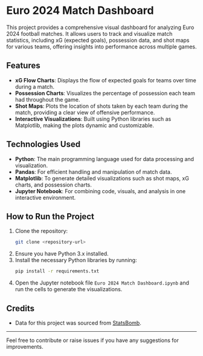 # Euro 2024 Match Dashboard

This project provides a comprehensive visual dashboard for analyzing Euro 2024 football matches. It allows users to track and visualize match statistics, including xG (expected goals), possession data, and shot maps for various teams, offering insights into performance across multiple games.

## Features
- **xG Flow Charts**: Displays the flow of expected goals for teams over time during a match.
- **Possession Charts**: Visualizes the percentage of possession each team had throughout the game.
- **Shot Maps**: Plots the location of shots taken by each team during the match, providing a clear view of offensive performance.
- **Interactive Visualizations**: Built using Python libraries such as Matplotlib, making the plots dynamic and customizable.

## Technologies Used
- **Python**: The main programming language used for data processing and visualization.
- **Pandas**: For efficient handling and manipulation of match data.
- **Matplotlib**: To generate detailed visualizations such as shot maps, xG charts, and possession charts.
- **Jupyter Notebook**: For combining code, visuals, and analysis in one interactive environment.

## How to Run the Project
1. Clone the repository:
    ```bash
    git clone <repository-url>
    ```
2. Ensure you have Python 3.x installed.
3. Install the necessary Python libraries by running:
    ```bash
    pip install -r requirements.txt
    ```
4. Open the Jupyter notebook file `Euro 2024 Match Dashboard.ipynb` and run the cells to generate the visualizations.

## Credits
- Data for this project was sourced from [StatsBomb](https://statsbomb.com).

---

Feel free to contribute or raise issues if you have any suggestions for improvements.
